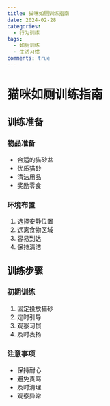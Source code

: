 ```yaml
---
title: 猫咪如厕训练指南
date: 2024-02-28
categories:
  - 行为训练
tags:
  - 如厕训练
  - 生活习惯
comments: true
---
```


# 猫咪如厕训练指南

## 训练准备

### 物品准备
- 合适的猫砂盆
- 优质猫砂
- 清洁用品
- 奖励零食

### 环境布置
1. 选择安静位置
2. 远离食物区域
3. 容易到达
4. 保持清洁

## 训练步骤

### 初期训练
1. 固定投放猫砂
2. 定时引导
3. 观察习惯
4. 及时表扬

### 注意事项
- 保持耐心
- 避免责骂
- 及时清理
- 观察异常 